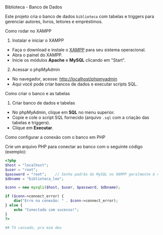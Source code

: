 Biblioteca - Banco de Dados

Este projeto cria o banco de dados `biblioteca` com tabelas e triggers para gerenciar autores, livros, leitores e empréstimos.


Como rodar no XAMPP

1. Instalar e iniciar o XAMPP

- Faça o download e instale o [XAMPP](https://www.apachefriends.org/pt_br/index.html) para seu sistema operacional.
- Abra o painel do XAMPP.
- Inicie os módulos **Apache** e **MySQL** clicando em "Start".

2. Acessar o phpMyAdmin

- No navegador, acesse: [http://localhost/phpmyadmin](http://localhost/phpmyadmin)
- Aqui você pode criar bancos de dados e executar scripts SQL.



Como criar o banco e as tabelas

1. Criar banco de dados e tabelas

- No phpMyAdmin, clique em **SQL** no menu superior.
- Copie e cole o script SQL fornecido (arquivo `.sql` com a criação das tabelas e triggers).
- Clique em **Executar**.


Como configurar a conexão com o banco em PHP

Crie um arquivo PHP para conectar ao banco com o seguinte código (exemplo):

```php
<?php
$host = "localhost";
$user = "root";
$password = "root";    // Senha padrão do MySQL no XAMPP geralmente é vazia, ajuste se necessário
$dbname = "biblioteca_leo";

$conn = new mysqli($host, $user, $password, $dbname);

if ($conn->connect_error) {
    die("Erro na conexão: " . $conn->connect_error);
} else {
    echo "Conectado com sucesso!";
}
?>

## Tô cansado, pra mim deu
